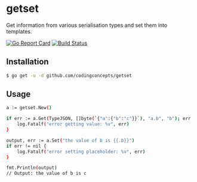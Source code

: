 # getset
Get information from various serialisation types and set them into templates.

[![Go Report Card](https://goreportcard.com/badge/github.com/codingconcepts/getset)](https://goreportcard.com/report/github.com/codingconcepts/getset)
[![Build Status](https://travis-ci.org/codingconcepts/getset.svg?branch=master)](https://travis-ci.org/codingconcepts/getset)

## Installation

``` bash
$ go get -u -d github.com/codingconcepts/getset
```

## Usage

``` bash
a := getset.New()

if err := a.Get(TypeJSON, []byte(`{"a":{"b":"c"}}`), "a.b", "b"); err != nil {
	log.Fatalf("error getting value: %v", err)
}

output, err := a.Set("the value of b is {{.b}}")
if err != nil {
	log.Fatalf("error setting placeholder: %v", err)
}

fmt.Println(output)
// Output: the value of b is c
```
